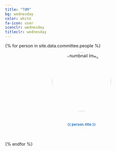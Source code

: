 ```yaml
---
title: "ТИМ"
bg: wednesday
color: white
fa-icon: user
iconclr: wednesday
titleclr: wednesday
---
```


<div class="team">
<div class="row" style="justify-content:center;"> 

{% for person in site.data.committee.people %}
<div class="col-md-4">
<center>
<div class="team-player">


<img src="img/organization/{{ person.image }}" alt="Thumbnail Image" class="img-raised img-circle" style="width:194px;height:194px;border-radius: 50%;">
    <h4 class="title" style="color: #ffffff;">{{ person.name }}<br>
        <small class="text-muted" style="color: #337ab7;">{{ person.title }}</small>
    </h4>
    <p class="description" style="color: #ffffff;"> {{ person.affiliation }}</p>
</div>
</center>
</div>
  {% endfor %}
  </div>
</div>
